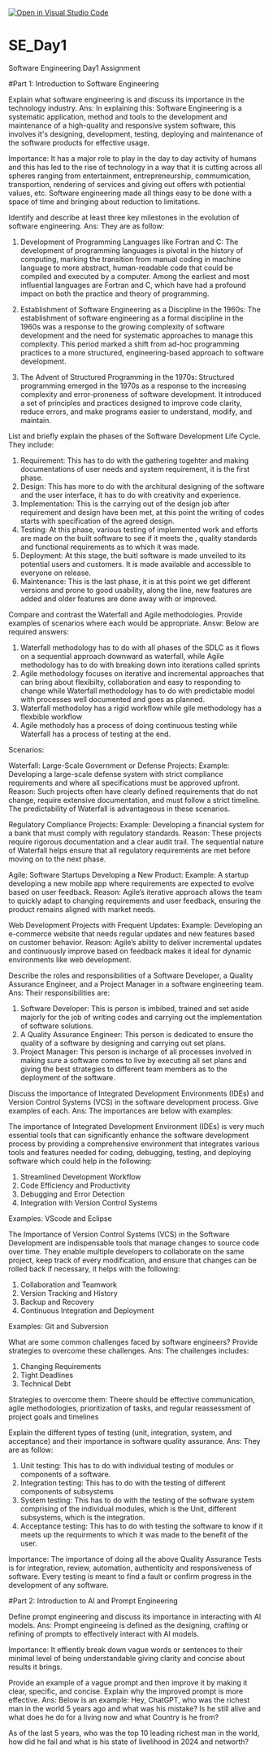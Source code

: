 [![Open in Visual Studio Code](https://classroom.github.com/assets/open-in-vscode-2e0aaae1b6195c2367325f4f02e2d04e9abb55f0b24a779b69b11b9e10269abc.svg)](https://classroom.github.com/online_ide?assignment_repo_id=15575465&assignment_repo_type=AssignmentRepo)
# SE_Day1
Software Engineering Day1 Assignment

#Part 1: Introduction to Software Engineering

Explain what software engineering is and discuss its importance in the technology industry.
Ans: In explaining this: Software Engineering is a systematic application, method and tools to the development and maintenance of a high-quality and responsive system software, this involves it's designing, development, testing, deploying and maintenance of the software products for effective usage.

Importance:
It has a major role to play in the day to day activity of humans and this has led to the rise of technology in a way that it is cutting across all spheres ranging from entertainment, entrepreneurship, commumication, transportion, rendering of services and giving out offers with potiential values, etc. Software engineering made all things easy to be done with a space of time and bringing about reduction to limitations.

Identify and describe at least three key milestones in the evolution of software engineering.
Ans: They are as follow:
1. Development of Programming Languages like Fortran and C: The development of programming languages is pivotal in the history of computing, marking the transition from manual coding in machine language to more abstract, human-readable code that could be compiled and executed by a computer. Among the earliest and most influential languages are Fortran and C, which have had a profound impact on both the practice and theory of programming.


2. Establishment of Software Engineering as a Discipline in the 1960s: The establishment of software engineering as a formal discipline in the 1960s was a response to the growing complexity of software development and the need for systematic approaches to manage this complexity. This period marked a shift from ad-hoc programming practices to a more structured, engineering-based approach to software development.

3. The Advent of Structured Programming in the 1970s: Structured programming emerged in the 1970s as a response to the increasing complexity and error-proneness of software development. It introduced a set of principles and practices designed to improve code clarity, reduce errors, and make programs easier to understand, modify, and maintain.

List and briefly explain the phases of the Software Development Life Cycle.
They include:
1.  Requirement: This has to do with the gathering togehter and making documentations of user needs and system requirement, it is the first phase.
2.  Design: This has more to do with the architural designing of the software and the user interface, it has to do with creativity and experience.
3.  Implementation: This is the carrying out of the design job after requirement and design have been met, at this point the writing of codes starts with specification of the agreed           design.
4.  Testing: At this phase, various testing of implemented work and efforts are made on the built software to see if it meets the , quality standards and functional requirements as to 
    which it was made.
5.  Deployment: At this stage, the buitl software is made unveiled to its potential users and customers. It is made available and accessible to everyone on release.
6.  Maintenance: This is the last phase, it is at this point we get different versions and prone to good usability, along the line, new features are added and older features are done 
    away with or improved.

Compare and contrast the Waterfall and Agile methodologies. Provide examples of scenarios where each would be appropriate.
Answ: Below are required answers:
1.  Waterfall methodology has to do with all phases of the SDLC as it flows on a sequential approach downward as waterfall, while Agile methodology has to do with breaking down into          iterations called sprints
2.  Agile methodology focuses on iterative and incremental approaches that can bring about flexibilty, collaboration and easy to responding to change while Waterfall methodology has to       do with predictable model with processes well documented and goes as planned.
3.  Waterfall methodoloy has a rigid workflow while gile methodology has a flexbible workflow
4.  Agile methodoly has a process of doing continuous testing while Waterfall has a process of testing at the end.

Scenarios:

Waterfall:
Large-Scale Government or Defense Projects: Example: Developing a large-scale defense system with strict compliance requirements and where all specifications must be approved upfront.
Reason: Such projects often have clearly defined requirements that do not change, require extensive documentation, and must follow a strict timeline. The predictability of Waterfall is advantageous in these scenarios.

Regulatory Compliance Projects: Example: Developing a financial system for a bank that must comply with regulatory standards.
Reason: These projects require rigorous documentation and a clear audit trail. The sequential nature of Waterfall helps ensure that all regulatory requirements are met before moving on to the next phase.

Agile:
Software Startups Developing a New Product: Example: A startup developing a new mobile app where requirements are expected to evolve based on user feedback.
Reason: Agile’s iterative approach allows the team to quickly adapt to changing requirements and user feedback, ensuring the product remains aligned with market needs.

Web Development Projects with Frequent Updates: Example: Developing an e-commerce website that needs regular updates and new features based on customer behavior.
Reason: Agile’s ability to deliver incremental updates and continuously improve based on feedback makes it ideal for dynamic environments like web development.

Describe the roles and responsibilities of a Software Developer, a Quality Assurance Engineer, and a Project Manager in a software engineering team.
Ans: Their responsibilities are:
1.  Software Developer: This is person is imbibed, trained and set aside majorly for the job of writing codes and carrying out the implementation of software solutions.
2.  A Quality Assurance Engineer: This person is dedicated to ensure the quality of a software by designing and carrying out set plans.
3.  Project Manager: This person is incharge of all processes involved in making sure a software comes to live by executing all set plans and giving the best strategies to different team     members as to the deployment of the software.

Discuss the importance of Integrated Development Environments (IDEs) and Version Control Systems (VCS) in the software development process. Give examples of each.
Ans: The importances are below with examples:

The importance of Integrated Development Environment (IDEs) is very much essential tools that can significantly enhance the software development process by providing a comprehensive environment that integrates various tools and features needed for coding, debugging, testing, and deploying software which could help in the following:
1.  Streamlined Development Workflow
2. Code Efficiency and Productivity
3. Debugging and Error Detection
4. Integration with Version Control Systems

Examples: VScode and Eclipse

The Importance of Version Control Systems (VCS) in the Software Development are indispensable tools that manage changes to source code over time. They enable multiple developers to collaborate on the same project, keep track of every modification, and ensure that changes can be rolled back if necessary, it helps with the following:
1. Collaboration and Teamwork
2. Version Tracking and History
3. Backup and Recovery
4. Continuous Integration and Deployment

Examples: Git and Subversion


What are some common challenges faced by software engineers? Provide strategies to overcome these challenges.
Ans: The challenges includes:
1.  Changing Requirements
2.  Tight Deadlines
3.  Technical Debt

Strategies to overcome them: Theere should be effective communication, agile methodologies, prioritization of tasks, and regular reassessment of project goals and timelines


Explain the different types of testing (unit, integration, system, and acceptance) and their importance in software quality assurance.
Ans: They are as follow:
1.  Unit testing: This has to do with individual testing of modules or components of a software.
2.  Integration testing: This has to do with the testing of different components of subsystems
3.  System testing: This has to do with the testing of the software system comprising of the individual modules, which is the Unit, different subsystems, which is the integration.
4.  Acceptance testing: This has to do with testing the software to know if it meets up the requirments to which it was made to the benefit of the user.

Importance: The importance of doing all the above Quality Assurance Tests is for integration, review, automation, authenticity and responsiveness of software. Every testing is meant to find a fault or confirm progress in the development of any software.

#Part 2: Introduction to AI and Prompt Engineering

Define prompt engineering and discuss its importance in interacting with AI models.
Ans: Prompt engineeing is defined as the designing, crafting or refining of prompts to effectively interact with AI models.

Importance: It effiently break down vague words or sentences to their minimal level of being understandable giving clarity and concise about results it brings.

Provide an example of a vague prompt and then improve it by making it clear, specific, and concise. Explain why the improved prompt is more effective.
Ans: Below is an example:
Hey, ChatGPT, who was the richest man in the world 5 years ago and what was his mistake? Is he still alive and what does he do for a living now and what Country is he from?

As of the last 5 years, who was the top 10 leading richest man in the world, how did he fail and what is his state of livelihood in 2024 and networth?
